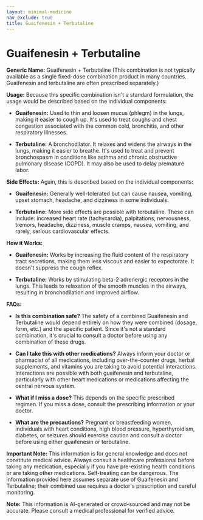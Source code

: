 ```yaml
---
layout: minimal-medicine
nav_exclude: true
title: Guaifenesin + Terbutaline
---
```


# Guaifenesin + Terbutaline

**Generic Name:** Guaifenesin + Terbutaline (This combination is not typically available as a single fixed-dose combination product in many countries.  Guaifenesin and terbutaline are often prescribed separately.)


**Usage:**  Because this specific combination isn't a standard formulation, the usage would be described based on the individual components:

* **Guaifenesin:** Used to thin and loosen mucus (phlegm) in the lungs, making it easier to cough up.  It's used to treat coughs and chest congestion associated with the common cold, bronchitis, and other respiratory illnesses.

* **Terbutaline:** A bronchodilator. It relaxes and widens the airways in the lungs, making it easier to breathe. It's used to treat and prevent bronchospasm in conditions like asthma and chronic obstructive pulmonary disease (COPD).  It may also be used to delay premature labor.


**Side Effects:**  Again, this is described based on the individual components:

* **Guaifenesin:** Generally well-tolerated but can cause nausea, vomiting, upset stomach, headache, and dizziness in some individuals.

* **Terbutaline:**  More side effects are possible with terbutaline.  These can include: increased heart rate (tachycardia), palpitations, nervousness, tremors, headache, dizziness, muscle cramps, nausea, vomiting, and rarely, serious cardiovascular effects.


**How it Works:**

* **Guaifenesin:** Works by increasing the fluid content of the respiratory tract secretions, making them less viscous and easier to expectorate. It doesn't suppress the cough reflex.

* **Terbutaline:**  Works by stimulating beta-2 adrenergic receptors in the lungs. This leads to relaxation of the smooth muscles in the airways, resulting in bronchodilation and improved airflow.


**FAQs:**

* **Is this combination safe?**  The safety of a combined Guaifenesin and Terbutaline would depend entirely on how they were combined (dosage, form, etc.) and the specific patient.  Since it's not a standard combination, it's crucial to consult a doctor before using any combination of these drugs.

* **Can I take this with other medications?** Always inform your doctor or pharmacist of all medications, including over-the-counter drugs, herbal supplements, and vitamins you are taking to avoid potential interactions.  Interactions are possible with both guaifenesin and terbutaline, particularly with other heart medications or medications affecting the central nervous system.

* **What if I miss a dose?**  This depends on the specific prescribed regimen.  If you miss a dose, consult the prescribing information or your doctor.

* **What are the precautions?**  Pregnant or breastfeeding women, individuals with heart conditions, high blood pressure, hyperthyroidism, diabetes, or seizures should exercise caution and consult a doctor before using either guaifenesin or terbutaline.

**Important Note:** This information is for general knowledge and does not constitute medical advice.  Always consult a healthcare professional before taking any medication, especially if you have pre-existing health conditions or are taking other medications.  Self-treating can be dangerous.  The information provided here assumes separate use of Guaifenesin and Terbutaline; their combined use requires a doctor's prescription and careful monitoring.


**Note:** This information is AI-generated or crowd-sourced and may not be accurate. Please consult a medical professional for verified advice.